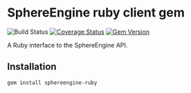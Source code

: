# SphereEngine ruby client gem

![Build Status](https://travis-ci.org/eXiga/sphereengine-ruby.svg?branch=master)
[![Coverage Status](https://coveralls.io/repos/eXiga/sphereengine-ruby/badge.svg?branch=master)](https://coveralls.io/r/eXiga/sphereengine-ruby?branch=master)
[![Gem Version](https://badge.fury.io/rb/sphereengine-ruby.svg)](http://badge.fury.io/rb/sphereengine-ruby)

A Ruby interface to the SphereEngine API.

## Installation
    gem install sphereengine-ruby